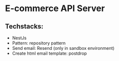 # E-commerce API Server

## Techstacks:

- NestJs
- Pattern: repository pattern
- Send email: Resend (only in sandbox environment)
- Create html email template: postdrop
